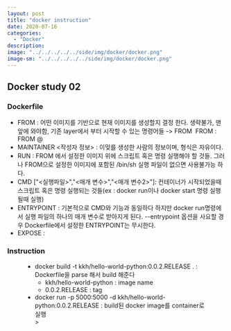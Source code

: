 ```yaml
---
layout: post
title: "docker instruction"
date: 2020-07-16
categories:
  - "Docker"
description:
image: "../../../../../side/img/docker/docker.png"
image-sm: "../../../../../side/img/docker/docker.png"
---
```

<h2>Docker study 02</h2>

<h3>Dockerfile</h3>
	<ul>
		<li>FROM : 어떤 이미지를 기반으로 현재 이미지를 생성할지 결정 한다. 생략불가, 맨앞에 와야함, 기존 layer에서 부터 시작할 수 있는 명령어들 -> FROM <image> FROM <image>:<tag> FROM <image>@<digest></li>
		<li>MAINTAINER <작성자 정보> : 이밎를 생성한 사람의 정보이며, 형식은 자유이다.</li>
		<li>RUN <command> : FROM 에서 설정한 이미지 위에 스크립트 혹은 명령 실행해야 할 것들. 그러나 FROM으로 설정한 이미지에 포함된 /bin/sh 실행 파일이 없으면 사용불가능 하다.</li>
		<li>CMD ["<실행파일>","<매개 변수>","<매개 변수2>"]: 컨테이너가 시작되었을때 스크립트 혹은 명령 실행되는 것들(ex : docker run이나 docker start 명령 실행 될때 실행)</li>
		<li>ENTRYPOINT : 기본적으로 CMD와 기능과 동일하다 하지만 docker run명령에서 실행 파일의 하나의 매개 변수로 받아지게 된다. --entrypoint 옵션을 사요할 경우 Dockerfile에서 설정한 ENTRYPOINT는 무시한다.</li>
		<li>EXPOSE : </li>
	</ul>

<h3>Instruction</h3>

<figure>
	<ul>
		<li>docker build -t kkh/hello-world-python:0.0.2.RELEASE . : Dockerfile을 parse 해서 build 해준다
			<ul>
				<li>kkh/hello-world-python : image name</li>
				<li>0.0.2.RELEASE : tag</li>
			</ul>
		</li>
		<li>docker run -p 5000:5000 -d kkh/hello-world-python:0.0.2.RELEASE : build된 docker image를 container로 실행</li>>
	</ul>
</figure>
